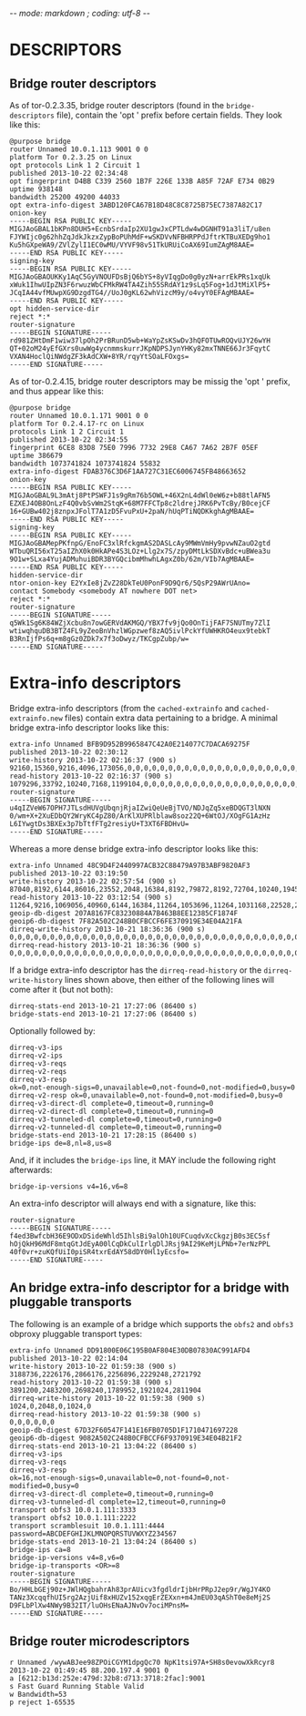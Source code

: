 -*- mode: markdown ; coding: utf-8 -*-

# DESCRIPTORS

## Bridge router descriptors

As of tor-0.2.3.35, bridge router descriptors (found in the
`bridge-descriptors` file), contain the 'opt ' prefix before certain
fields. They look like this:

    @purpose bridge
    router Unnamed 10.0.1.113 9001 0 0
    platform Tor 0.2.3.25 on Linux
    opt protocols Link 1 2 Circuit 1
    published 2013-10-22 02:34:48
    opt fingerprint D4BB C339 2560 1B7F 226E 133B A85F 72AF E734 0B29
    uptime 938148
    bandwidth 25200 49200 44033
    opt extra-info-digest 3ABD120FCA67B18D48C8C8725B75EC7387A82C17
    onion-key
    -----BEGIN RSA PUBLIC KEY-----
    MIGJAoGBAL1bKPn8DUH5+EcnbSrdaIp2XU1gwJxCPTLdw4wDGNHT91a3liT/u8en
    FJYWIjc0g62hhZqJdkJkzxZypBoPUhMdF+wSKDVvNFBHRPPdJftrKTBuXEDg9ho1
    Ku5hGXpeWA9/ZVlZylI1EC0wMU/VYVF98v51TkURUiCoAX69IumZAgM8AAE=
    -----END RSA PUBLIC KEY-----
    signing-key
    -----BEGIN RSA PUBLIC KEY-----
    MIGJAoGBAOUKKy1AqC5GyVNOUFDsBjQ6bYS+8yVIqgDo0g0yzN+arrEkPRs1xqUk
    xWuk1IhwUIpZN3F6rwuzWbCFMkRW4TA4Zih55SRdAY1z9sLq5Fog+1dJtMiXlP5+
    JCqIA44vfMUwpXG9DzgdTG4//UoJ0gKL62whVizcM9y/o4vyY0EFAgMBAAE=
    -----END RSA PUBLIC KEY-----
    opt hidden-service-dir
    reject *:*
    router-signature
    -----BEGIN SIGNATURE-----
    rd981ZHtDmF1wiw37lpOh2PrBRunD5wb+WaYpZsKSwDv3hQFOTUwROQvUJY26wYH
    QT+02oM24yEfGXrs0uwWg4ycnmmskurrJKpNDPSJynYHKy82mxTNNE66Jr3FqytC
    VXAN4HoclQiNWdgZF3kAdCXW+8YR/rqyYtSOaLFOxgs=
    -----END SIGNATURE-----

As of tor-0.2.4.15, bridge router descriptors may be missig the 'opt ' prefix,
and thus appear like this:

    @purpose bridge
    router Unnamed 10.0.1.171 9001 0 0
    platform Tor 0.2.4.17-rc on Linux
    protocols Link 1 2 Circuit 1
    published 2013-10-22 02:34:55
    fingerprint 6CE8 83D8 75E0 7996 7732 29E8 CA67 7A62 2B7F 05EF
    uptime 386679
    bandwidth 1073741824 1073741824 55832
    extra-info-digest FDAB376C3D6F1AA727C31EC6006745FB48663652
    onion-key
    -----BEGIN RSA PUBLIC KEY-----
    MIGJAoGBAL9L3mAtj8PtPSWFJ1s9gRm76b5OWL+46X2nL4dWl0eW6z+b88tlAFN5
    EZXEJ4OB8OnLzF4Q0vbSvWm2StqK+68M7FFCTp8c2ldrejJRK6PvTcBy/B0cejCF
    16+GUBw402j8znpxJFolT7A1zD5FvuPxU+2paN/hUqPTiNQDKkghAgMBAAE=
    -----END RSA PUBLIC KEY-----
    signing-key
    -----BEGIN RSA PUBLIC KEY-----
    MIGJAoGBAMepPKfnpG/EnoFC3xlRfckgmAS2DASLcAy9MWmVmHy9pvwNZauO2gtd
    WTbuQRI56xT25aIZhX0k0HkAPe4S3LOz+Llg2x7S/zpyDMtLkSDXvBdc+uBWea3u
    9O1w+SLxa4YujADMuhuiBDR3BYGQcibmMhwhLAgxZ0b/62m/VIb7AgMBAAE=
    -----END RSA PUBLIC KEY-----
    hidden-service-dir
    ntor-onion-key E2YxIe8jZvZ28DkTeU0PonF9D9Qr6/5QsP29AWrUAno=
    contact Somebody <somebody AT nowhere DOT net>
    reject *:*
    router-signature
    -----BEGIN SIGNATURE-----
    q5Wk1Sg6K84WZjXcbu8n7owGERVdAKMGQ/YBX7fv9jQo0OnTijFAF7SNUTmy7ZlI
    wtiwqhquDB3BTZ4FL9yZeoBnVhzlWGpzwef8zAQ5ivlPckYfUWHKRO4eux9tebkT
    B3RnIjfPs6q+m8gGz0ZDk7x7f3oDwyz/TKCgpZubp/w=
    -----END SIGNATURE-----

# Extra-info descriptors

Bridge extra-info descriptors (from the `cached-extrainfo` and
`cached-extrainfo.new` files) contain extra data pertaining to a bridge. A
minimal bridge extra-info descriptor looks like this:

    extra-info Unnamed BFB9D952B9965847C42A0E214077C7DACA69275F
    published 2013-10-22 02:30:12
    write-history 2013-10-22 02:16:37 (900 s)
    92160,15360,9216,4096,173056,0,0,0,0,0,0,0,0,0,0,0,0,0,0,0,0,0,0,0,0,0,0,0,0,0,0,0,0,0,0,0,0,0,0,0,0,0,0,0,0,0,0,0,0,558080,552960,9216,6144,97280,5120,4096,3072,99328,9216,6144,4096,102400,11264,0,0,114688,6144,0,0,0,711680,31744,660480,23552,7168,5120,57344,8192,6144,4096,195584,24576,8192,8192,186368,6144,8192,8192,152576,16384,11264,10240,119808,33792,11264,6144
    read-history 2013-10-22 02:16:37 (900 s)
    1079296,33792,10240,7168,1199104,0,0,0,0,0,0,0,0,0,0,0,0,0,0,0,0,0,0,0,0,0,0,0,0,0,0,0,0,0,0,0,0,0,0,0,0,0,0,0,0,0,0,0,0,3818496,586752,14336,11264,1107968,10240,8192,6144,1134592,12288,9216,7168,1186816,22528,4096,0,1222656,11264,0,0,0,1857536,73728,1215488,23552,10240,5120,504832,13312,10240,8192,1510400,44032,13312,11264,1271808,9216,11264,11264,1173504,48128,15360,13312,1154048,70656,15360,9216
    router-signature
    -----BEGIN SIGNATURE-----
    u4qIZVeW67OPH7JTLsdHUVgUbqnjRjaIZwiQeUeBjTVO/NDJqZq5xeBDQGT3lNXN
    0/wm+X+2XuEDbQY2WryKC4pZ80/ArKlXUPRlblaw8soz22Q+6WtOJ/XOgFG1AzHz
    L6IYwgtDs3BXEx3p7bTtfFTg2resiyU+T3XT6FBDHvU=
    -----END SIGNATURE-----

Whereas a more dense bridge extra-info descriptor looks like this:

    extra-info Unnamed 48C9D4F2440997ACB32C88479A97B3ABF9820AF3
    published 2013-10-22 03:19:50
    write-history 2013-10-22 02:57:54 (900 s)
    87040,8192,6144,86016,23552,2048,16384,8192,79872,8192,72704,10240,19456,78848,9216,6144,4096,2048,97280,18432,70656,30720,9216,9216,628736,77824,4096,4096,10240,144384,9216,48128,38912,92160,27648,6144,2048,16384,6144,92160,18432,51200,12288,16384,69632,7168,8192,1024,76800,14336,1024,82944,13312,79872,7168,22528,95232,60416,17408,4096,5120,17408,89088,1024,5120,132096,8192,19456,5120,6144,8192,103424,7168,91136,3072,8192,44032,10240,5120,19456,68608,100352,19456,3072,82944,20480,6144,8192,63488,13312,5120,14336,76800,8192,59392,8192
    read-history 2013-10-22 03:12:54 (900 s)
    11264,9216,1069056,40960,6144,16384,11264,1053696,11264,1031168,22528,22528,668672,29696,9216,6144,2048,1068032,31744,486400,60416,13312,8192,1206272,674816,3072,8192,14336,1183744,26624,464896,409600,135168,205824,8192,5120,17408,9216,1125376,33792,481280,24576,16384,683008,8192,11264,1024,1080320,13312,1024,1108992,26624,739328,17408,31744,995328,227328,51200,3072,8192,21504,1173504,4096,6144,1225728,30720,22528,5120,9216,11264,1195008,15360,745472,5120,11264,483328,17408,8192,24576,715776,1115136,49152,2048,927744,28672,10240,11264,688128,20480,8192,17408,1048576,11264,630784,11264,7168
    geoip-db-digest 207A8167FC83230884A7B463B8EE12385CF1874F
    geoip6-db-digest 7F82A502C248B0CFBCCF6FE370919E34E04A21FA
    dirreq-write-history 2013-10-21 18:36:36 (900 s)
    0,0,0,0,0,0,0,0,0,0,0,0,0,0,0,0,0,0,0,0,0,0,0,0,0,0,0,0,0,0,0,0,0,0,0,0,0,0,0,0,0,0,0,0,0,0,0,0,0,0,0,0,0,0,0,0,0,0,0,0,0,0,0,0,0,0,0,0,0,0,0,0,0,0,0,0,0,0,0,0,0,0,0,0,0,0,0,0,0,0,0,0,0,0,1329152,2048
    dirreq-read-history 2013-10-21 18:36:36 (900 s)
    0,0,0,0,0,0,0,0,0,0,0,0,0,0,0,0,0,0,0,0,0,0,0,0,0,0,0,0,0,0,0,0,0,0,0,0,0,0,0,0,0,0,0,0,0,0,0,0,0,0,0,0,0,0,0,0,0,0,0,0,0,0,0,0,0,0,0,0,0,0,0,0,0,0,0,0,0,0,0,0,0,0,0,0,0,0,0,0,0,0,0,0,0,0,199680,2048

If a bridge extra-info descriptor has the `dirreq-read-history` or the
`dirreq-write-history` lines shown above, then either of the following lines
will come after it (but not both):

    dirreq-stats-end 2013-10-21 17:27:06 (86400 s)
    bridge-stats-end 2013-10-21 17:27:06 (86400 s)

Optionally followed by:

    dirreq-v3-ips
    dirreq-v2-ips
    dirreq-v3-reqs
    dirreq-v2-reqs
    dirreq-v3-resp
    ok=0,not-enough-sigs=0,unavailable=0,not-found=0,not-modified=0,busy=0
    dirreq-v2-resp ok=0,unavailable=0,not-found=0,not-modified=0,busy=0
    dirreq-v3-direct-dl complete=0,timeout=0,running=0
    dirreq-v2-direct-dl complete=0,timeout=0,running=0
    dirreq-v3-tunneled-dl complete=0,timeout=0,running=0
    dirreq-v2-tunneled-dl complete=0,timeout=0,running=0
    bridge-stats-end 2013-10-21 17:28:15 (86400 s)
    bridge-ips de=8,nl=8,us=8

And, if it includes the `bridge-ips` line, it MAY include the following right
afterwards:

    bridge-ip-versions v4=16,v6=8

An extra-info descriptor will always end with a signature, like this:

    router-signature
    -----BEGIN SIGNATURE-----
    f4ed3BwfcbH36E9ODxDSideWhld5IhlsBi9alOh10UFCuqdvXcCkgzjB0s3EC5sf
    hOjQkH96MdF8mtqGtJdEyA00lCqDkCulIrlgDlJRsj9AI29KeMjLPNb+7erNzPPL
    40f0vr+zuKQfUiI0piSR4txrEdAY58dDY0Hl1yEcsfo=
    -----END SIGNATURE-----

## An bridge extra-info descriptor for a bridge with pluggable transports

The following is an example of a bridge which supports the `obfs2` and `obfs3`
obproxy pluggable transport types:

    extra-info Unnamed DD91800E06C195B0AF804E30DB07830AC991AFD4
    published 2013-10-22 02:14:04
    write-history 2013-10-22 01:59:38 (900 s)
    3188736,2226176,2866176,2256896,2229248,2721792
    read-history 2013-10-22 01:59:38 (900 s)
    3891200,2483200,2698240,1789952,1921024,2811904
    dirreq-write-history 2013-10-22 01:59:38 (900 s)
    1024,0,2048,0,1024,0
    dirreq-read-history 2013-10-22 01:59:38 (900 s)
    0,0,0,0,0,0
    geoip-db-digest 67D32F60547F141E16FB0705D1F1710471697228
    geoip6-db-digest 9082A502C248B0CFBCCF6F9370919E34E04B21F2
    dirreq-stats-end 2013-10-21 13:04:22 (86400 s)
    dirreq-v3-ips
    dirreq-v3-reqs
    dirreq-v3-resp
    ok=16,not-enough-sigs=0,unavailable=0,not-found=0,not-modified=0,busy=0
    dirreq-v3-direct-dl complete=0,timeout=0,running=0
    dirreq-v3-tunneled-dl complete=12,timeout=0,running=0
    transport obfs3 10.0.1.111:3333
    transport obfs2 10.0.1.111:2222
    transport scramblesuit 10.0.1.111:4444 password=ABCDEFGHIJKLMNOPQRSTUVWXYZ234567
    bridge-stats-end 2013-10-21 13:04:24 (86400 s)
    bridge-ips ca=8
    bridge-ip-versions v4=8,v6=0
    bridge-ip-transports <OR>=8
    router-signature
    -----BEGIN SIGNATURE-----
    Bo/HHLbGEj90z+JWlHQgbahrAh83prAUicv3fgdldrIjbHrPRpJ2ep9r/WgJY4KO
    TANz3XcqqfhUI5rg2AzjUif8xHUZv152xqgErZEXxn+m4JmEU03qAShT0e8eMj2S
    D9FLbPlXw4NWy9B32IT/luOHsENaAJNvOv7ociMPnsM=
    -----END SIGNATURE-----

## Bridge router microdescriptors

    r Unnamed /wywABJee98ZPOiCGYM1dpgQc70 NpK1tsi97A+SH8s0evowXkRcyr8 2013-10-22 01:49:45 88.200.197.4 9001 0
    a [6212:b13d:252e:479d:32b8:d713:3718:2fac]:9001
    s Fast Guard Running Stable Valid
    w Bandwidth=53
    p reject 1-65535
